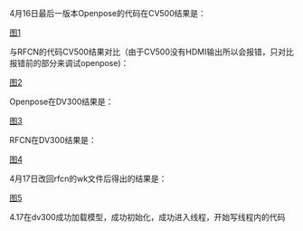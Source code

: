 4月16日最后一版本Openpose的代码在CV500结果是：

[图1](yuewenjun/openpose移植CV500记录/picture/Screenshot_from_2019-04-17_09-52-30.png)

与RFCN的代码CV500结果对比（由于CV500没有HDMI输出所以会报错，只对比报错前的部分来调试openpose)：

[图2](yuewenjun/openpose移植CV500记录/picture/Screenshot_from_2019-04-17_09-42-01.png)

Openpose在DV300结果是：

[图3](yuewenjun/openpose移植CV500记录/picture/Screenshot_from_2019-04-17_10-22-06.png)

RFCN在DV300结果是：

[图4](yuewenjun/openpose移植CV500记录/picture/Screenshot_from_2019-04-17_10-27-29.png)

4月17日改回rfcn的wk文件后得出的结果是：

[图5](yuewenjun/openpose移植CV500记录/picture/Screenshot_from_2019-04-17_11-11-11.png)

4.17在dv300成功加载模型，成功初始化，成功进入线程，开始写线程内的代码